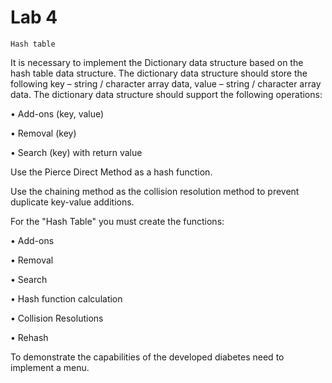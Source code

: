 # Lab 4

	Hash table
	
It is necessary to implement the Dictionary data structure based on the hash table data structure. The dictionary data structure should store the following key – string / character array data, value – string / character array data. The dictionary data structure should support the following operations:

• Add-ons (key, value)

• Removal (key)

• Search (key) with return value

Use the Pierce Direct Method as a hash function.

Use the chaining method as the collision resolution method to prevent duplicate key-value additions.

For the "Hash Table" you must create the functions:

• Add-ons

• Removal

• Search

• Hash function calculation

• Collision Resolutions

• Rehash

To demonstrate the capabilities of the developed diabetes need to implement a menu.

